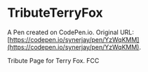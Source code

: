 # TributeTerryFox

A Pen created on CodePen.io. Original URL: [https://codepen.io/synerjay/pen/YzWqKMM](https://codepen.io/synerjay/pen/YzWqKMM).

Tribute Page for Terry Fox. FCC
